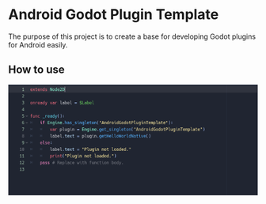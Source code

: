 <h1>Android Godot Plugin Template</h1>

<p>
    The purpose of this project is to create a base for developing Godot plugins for Android easily.
</p>

<h2>How to use</h2>
<img src="./example.png">
